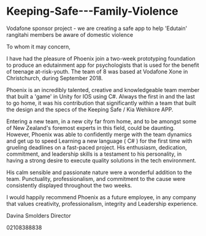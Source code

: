 # Keeping-Safe---Family-Violence
Vodafone sponsor project - we are creating a safe app to help 'Edutain' rangitahi members be aware of domestic violence


To whom it may concern,

I have had the pleasure of Phoenix join a two-week prototyping foundation to produce an edutainment app for psychologists that is used for the benefit of teenage at-risk-youth. The team of 8 was based at Vodafone Xone in Christchurch, during September 2018.

Phoenix is an incredibly talented, creative and knowledgeable team member that built a 'game' in Unity for IOS using C#. Always the first in and the last to go home, it was his contribution that significantly within a team that built the design and the specs of the Keeping Safe / Kia Wehikore APP.

Entering a new team, in a new city far from home, and to be amongst some of New Zealand's foremost experts in this field, could be daunting. However, Phoenix was able to confidently merge with the team dynamics and get up to speed Learning a new language ( C# ) for the first time with grueling deadlines on a fast-paced project. His enthusiasm, dedication, commitment, and leadership skills is a testament to his personality, in having a strong desire to execute quality solutions in the tech environment.

His calm sensible and passionate nature were a wonderful addition to the team. Punctuality, professionalism, and commitment to the cause were consistently displayed throughout the two weeks.

I would happily recommend Phoenix as a future employee, in any company that values creativity, professionalism, integrity and Leadership experience.

Davina Smolders
Director

02108388838
